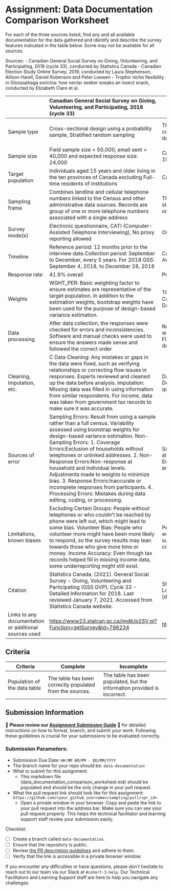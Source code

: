 # Assignment: Data Documentation Comparison Worksheet

For each of the three sources listed, find any and all available documentation for the data gathered and identify and describe the survey features indicated in the table below. Some may not be available for all sources.

Sources: - Canadian General Social Survey on Giving, Volunteering, and Participating, 2018 (cycle 33), conducted by Statistics Canada - Canadian Election Study Online Survey, 2019, conducted by Laura Stephenson, Allison Harell, Daniel Rubenson and Peter Loewen - Trophic niche flexibility in Glossophaga soricina: how nectar seeker sneaks an insect snack, conducted by Elizabeth Clare et al.

|                                                       | Canadian General Social Survey on Giving, Volunteering, and Participating, 2018 (cycle 33) | Canadian Election Study Online Survey, 2019 | Trophic niche flexibility in Glossophaga soricina: how nectar seeker sneaks an insect snack |
|----------------|:--------------------|----------------|---------------------|
| Sample type                                           | Cross-sectional design using a probability sample, Stratified random sampling  |  The online sample for the 2019 Canadian Election Study was composed of a two-wave panel with a modified rolling-cross section during the campaign period and a post-election recontact wave.    |   Dietary Analysis: Convenience sampling (bats were caught in the wild using mist nets).   Behavioural Experiments: Experimental sampling (observations of captive bats in controlled conditions).  |
| Sample size                                           | Field sample size = 50,000, email sent = 40,000 and expected response size: 24,000 | Campaign Period Survey: 37,822 respondents. Post-Election Survey: 10,340 respondents  |   112 bats caught, 38 guano samples analyzed.  23 behavioral attacks recorded with synchronized video and calls.   |
| Target population                                     | Individuals aged 15 years and older living in the ten provinces of Canada excluding Full-time residents of institutions |  Canadian citizens and permanent residents, aged 18 or older  |  Glossophaga soricina bats in Costa Rica.   |
| Sampling frame                                        | Combines landline and cellular telephone numbers linked to the Census and other administrative data sources. Records are group of one or more telephone numbers associated with a single address |  The samplewaves was obtained through Qualtrics panels, with stratification by region, gender, and age. Sampling was conducted online  |   Wild bats from Área de Conservación de Guanacaste and a captive colony at the University of Bristol.   |
| Survey mode(s)                                        | Electronic questionnaire, CATI (Computer-Assisted Telephone Interviewing), No proxy reporting allowed |  Online Survey   |   DNA analysis of guano and video-audio recordings of behavior.   |
| Timeline                                              |  Reference period: 12 months prior to the interview date.Collection period: September to December, every 5 years. For 2018 GSS: September 4, 2018, to December 28, 2018 |  Campaign Period Survey: September 13th t0 October 21st, 2019 . And Post-Election Survey: October 24th to November 11th, 2019 |  Field study: 7 weeks (May–July 2009).  Behavioral experiments: 9 days.    |
| Response rate                                    | 41.9% overall                                  |  Pre-election survey: 37,822. Post-Election Survey :10,340  |  34% of bats provided usable guano samples.  |
| Weights                                               |  WGHT_PER: Basic weighting factor to ensure estimates are representative of the target population. In addition to the estimation weights, bootstrap weights have been used for the purpose of design-based variance estimation. |  The data were adjusted (weighted) to make sure the results matched Canada’s population based on region, age, gender, and education. Data from the 2016 Canadian Census was used for this adjustment.  |   Not applied   |
| Data processing                                       | After data collection, the responses were checked for errors and inconsistencies. Software and manual checks were used to ensure the answers made sense and followed the correct order | Removing incomplete or duplicate responses.  Taking out answers that were too fast or had mistakes (e.g., mismatched postal codes).  Flagging low-quality responses for review.  Adjusting (weighting) the data to match Canada’s population for fair results. | DNA sequenced to identify prey.   Videos and echolocation analyzed for attack type and call parameters.  |
| Cleaning, imputation, etc.                            | C Data Cleaning: Any mistakes or gaps in the data were fixed, such as verifying relationships or correcting flow issues in responses.  Experts reviewed and cleaned up the data before analysis.   Imputation:  Missing data was filled in using information from similar respondents. For income, data was taken from government tax records to make sure it was accurate.  |   Data cleaning involved:  Removing incomplete or duplicate surveys, Deleting responses that were too quick or had errors, Flagging low-quality answers for review   |  Excluded poor-quality guano samples and unsynchronized recordings.   |
| Sources of error                                      |  Sampling Errors: Result from using a sample rather than a full census. Variability assessed using bootstrap weights for design-based variance estimation. Non-Sampling Errors:  1. Coverage Errors:Exclusion of households without telephones or unlinked addresses. 2. Non-Response Errors:Non-response at household and individual levels. Adjustments made to weights to minimize bias. 3. Response Errors:Inaccurate or incomplete responses from participants. 4. Processing Errors: Mistakes during data editing, coding, or processing. | Sampling Errors: The people surveyed might not perfectly represent all Canadians, especially those who don’t use the internet. Other Errors: Some people may have misunderstood or misreported their answers.  |  Limited prey reference sequences.  Captive bats might not mimic wild behavior.  |
| Limitations, known biases                             | Excluding Certain Groups: People without telephones or who couldn’t be reached by phone were left out, which might lead to some bias.  Volunteer Bias: People who volunteer more might have been more likely to respond, so the survey results may lean towards those who give more time or money.  Income Accuracy: Even though tax records helped fill in missing income data, some underreporting might still exist.  |  People from Canada’s territories were not fully included because there weren’t enough responses from those areas.  The use of online surveys means people without internet access were excluded, which could affect the results.  |   Small sample size and controlled conditions may not fully reflect wild foraging.   |
| Citation                                              | Statistics Canada. (2021). General Social Survey - Giving, Volunteering and Participating (GSS GVP), Cycle 33 - Detailed Information for 2018. Last reviewed January 7, 2021. Accessed from Statistics Canada website.  |  Stephenson, Laura B., Allison Harell, Daniel Rubenson, and Peter John Loewen. The 2019 Canadian Election Study – Online Collection. [dataset].   |   Clare et al. (2009, 2011), Hebert et al. (2004), Ivanova et al. (2006), Ratnasingham & Hebert (2007)   |
| Links to any documentation or additional sources used |  https://www23.statcan.gc.ca/imdb/p2SV.pl?Function=getSurvey&Id=796234  |  https://dimension.usherbrooke.ca/documents/CES2019Codebook.pdf  |   https://besjournals.onlinelibrary.wiley.com/doi/10.1111/1365-2435.12192   |

## Criteria

|Criteria|Complete|Incomplete|
|--------|----|----|
|Population of the data table|The table has been correctly populated from the sources.|The table has been populated, but the information provided is incorrect.|

## Submission Information

🚨 **Please review our [Assignment Submission Guide](https://github.com/UofT-DSI/onboarding/blob/main/onboarding_documents/submissions.md)** 🚨 for detailed instructions on how to format, branch, and submit your work. Following these guidelines is crucial for your submissions to be evaluated correctly.

### Submission Parameters:
* Submission Due Date: `HH:MM AM/PM - DD/MM/YYYY`
* The branch name for your repo should be: `data-documentation`
* What to submit for this assignment:
     * This markdown file (data_documentation_comparison_worksheet.md) should be populated and should be the only change in your pull request.
* What the pull request link should look like for this assignment: `https://github.com/<your_github_username>/sampling/pull/<pr_id>`
     * Open a private window in your browser. Copy and paste the link to your pull request into the address bar. Make sure you can see your pull request properly. This helps the technical facilitator and learning support staff review your submission easily.

Checklist:
- [ ] Create a branch called `data-documentation`.
- [ ] Ensure that the repository is public.
- [ ] Review [the PR description guidelines](https://github.com/UofT-DSI/onboarding/blob/main/onboarding_documents/submissions.md#guidelines-for-pull-request-descriptions) and adhere to them.
- [ ] Verify that the link is accessible in a private browser window.

If you encounter any difficulties or have questions, please don't hesitate to reach out to our team via our Slack at `#cohort-3-help`. Our Technical Facilitators and Learning Support staff are here to help you navigate any challenges.
